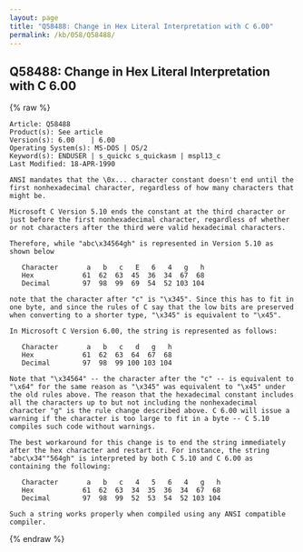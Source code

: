 ```yaml
---
layout: page
title: "Q58488: Change in Hex Literal Interpretation with C 6.00"
permalink: /kb/058/Q58488/
---
```


## Q58488: Change in Hex Literal Interpretation with C 6.00

{% raw %}

	Article: Q58488
	Product(s): See article
	Version(s): 6.00    | 6.00
	Operating System(s): MS-DOS | OS/2
	Keyword(s): ENDUSER | s_quickc s_quickasm | mspl13_c
	Last Modified: 18-APR-1990
	
	ANSI mandates that the \0x... character constant doesn't end until the
	first nonhexadecimal character, regardless of how many characters that
	might be.
	
	Microsoft C Version 5.10 ends the constant at the third character or
	just before the first nonhexadecimal character, regardless of whether
	or not characters after the third were valid hexadecimal characters.
	
	Therefore, while "abc\x34564gh" is represented in Version 5.10 as
	shown below
	
	   Character       a   b   c   E   6   4   g   h
	   Hex            61  62  63  45  36  34  67  68
	   Decimal        97  98  99  69  54  52 103 104
	
	note that the character after "c" is "\x345". Since this has to fit in
	one byte, and since the rules of C say that the low bits are preserved
	when converting to a shorter type, "\x345" is equivalent to "\x45".
	
	In Microsoft C Version 6.00, the string is represented as follows:
	
	   Character       a   b   c   d   g   h
	   Hex            61  62  63  64  67  68
	   Decimal        97  98  99 100 103 104
	
	Note that "\x34564" -- the character after the "c" -- is equivalent to
	"\x64" for the same reason as "\x345" was equivalent to "\x45" under
	the old rules above. The reason that the hexadecimal constant includes
	all the characters up to but not including the nonhexadecimal
	character "g" is the rule change described above. C 6.00 will issue a
	warning if the character is too large to fit in a byte -- C 5.10
	compiles such code without warnings.
	
	The best workaround for this change is to end the string immediately
	after the hex character and restart it. For instance, the string
	"abc\x34""564gh" is interpreted by both C 5.10 and C 6.00 as
	containing the following:
	
	   Character       a   b   c   4   5   6   4   g   h
	   Hex            61  62  63  34  35  36  34  67  68
	   Decimal        97  98  99  52  53  54  52 103 104
	
	Such a string works properly when compiled using any ANSI compatible
	compiler.

{% endraw %}
